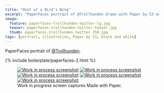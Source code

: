 ```yaml
---
title: "Hint of a Bird’s Wing"
excerpt: "PaperFaces portrait of @Trollhunden drawn with Paper by 53 on an iPad."
image: 
  feature: paperfaces-trollhunden-twitter-lg.jpg
  teaser: paperfaces-trollhunden-twitter-teaser.jpg
  thumb: paperfaces-trollhunden-twitter-150.jpg
tags: [portrait, illustration, Paper by 53, black and white]
---
```


PaperFaces portrait of [@Trollhunden](http://twitter.com/trollhunden).

{% include boilerplate/paperfaces-2.html %}

<figure class="third">
  <a href="{{ site.url }}/assets/images/paperfaces-trollhunden-process-1-lg.jpg"><img src="{{ site.url }}/assets/images/paperfaces-trollhunden-process-1-600.jpg" alt="Work in process screenshot"></a>
  <a href="{{ site.url }}/assets/images/paperfaces-trollhunden-process-2-lg.jpg"><img src="{{ site.url }}/assets/images/paperfaces-trollhunden-process-2-600.jpg" alt="Work in process screenshot"></a>
  <a href="{{ site.url }}/assets/images/paperfaces-trollhunden-process-3-lg.jpg"><img src="{{ site.url }}/assets/images/paperfaces-trollhunden-process-3-600.jpg" alt="Work in process screenshot"></a>
  <a href="{{ site.url }}/assets/images/paperfaces-trollhunden-process-4-lg.jpg"><img src="{{ site.url }}/assets/images/paperfaces-trollhunden-process-4-600.jpg" alt="Work in process screenshot"></a>
  <a href="{{ site.url }}/assets/images/paperfaces-trollhunden-process-5-lg.jpg"><img src="{{ site.url }}/assets/images/paperfaces-trollhunden-process-5-600.jpg" alt="Work in process screenshot"></a>
  <figcaption>Work in progress screen captures Made with Paper.</figcaption>
</figure>
